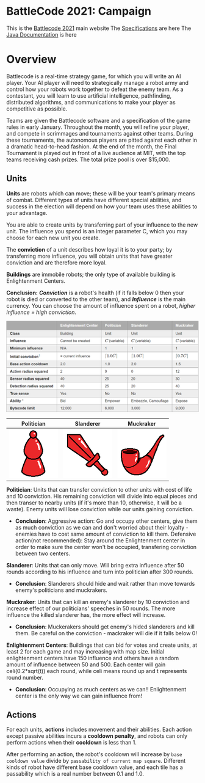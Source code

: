 # BattleCode 2021: Campaign
This is the [Battlecode 2021](https://battlecode.org) main website
The [Specifications](http://2021.battlecode.org/specs/specs.md.html) are here
The [Java Documentation](http://2021.battlecode.org/javadoc/index.html) is here

# Overview
Battlecode is a real-time strategy game, for which you will write an AI player. Your AI player will need to strategically manage a robot army and control how your robots work together to defeat the enemy team. As a contestant, you will learn to use artificial intelligence, pathfinding, distributed algorithms, and communications to make your player as competitive as possible.

Teams are given the Battlecode software and a specification of the game rules in early January. Throughout the month, you will refine your player, and compete in scrimmages and tournaments against other teams. During these tournaments, the autonomous players are pitted against each other in a dramatic head-to-head fashion. At the end of the month, the Final Tournament is played out in front of a live audience at MIT, with the top teams receiving cash prizes. The total prize pool is over $15,000.

## Units

**Units** are robots which can move; these will be your team's primary means of combat. Different types of units have different special abilities, and success in the election will depend on how your team uses these abilities to your advantage.

You are able to create units by transferring part of your influence to the new unit. The influence you spend is an integer parameter C, which you may choose for each new unit you create.

The **conviction** of a unit describes how loyal it is to your party; by transferring more influence, you will obtain units that have greater conviction and are therefore more loyal.

**Buildings** are immobile robots; the only type of available building is Enlightenment Centers.

**Conclusion:** ***Conviction*** is a robot's health (if it falls below 0 then your robot is died or converted to the other team), and ***Influence*** is the main currency. You can choose the amount of influence spent on a robot, *higher influence = high conviction*.

![Chart](img/RobotsData.PNG)

Politician            | Slanderer | Muckraker
:-------------------------:|:-------------------------:|:-------------------------:
![Politician](img/politician.png)  |  ![Slanderer](img/slanderer.png) |  ![Muckraker](img/muckraker.png)

**Politician**: Units that can transfer conviction to other units with cost of life and 10 conviction. His remaining conviction will divide into equal pieces and then transer to nearby units (if it's more than 10, otherwise, it will be a waste). Enemy units will lose conviction while our units gaining conviction.

- **Conclusion**:  Aggressive action: Go and occupy other centers, give them as much conviction as we can and don't worried about their loyalty - enemies have to cost same amount of conviction to kill them. Defensive action(not recommended): Stay around the Enlightenment center in order to make sure the center won't be occupied, transfering conviction between two centers.

**Slanderer**: Units that can only move. Will bring extra influence after 50 rounds according to his influence and turn into politician after 300 rounds.

- **Conclusion**: Slanderers should hide and wait rather than move towards enemy's politicians and muckrakers.

**Muckraker**: Units that can kill an enemy's slanderer by 10 conviction and increase effect of our politicians' speeches in 50 rounds. The more influence the killed slanderer has, the more effect will increase.

- **Conclusion**: Muckerakers should get enemy's hided slanderers and kill them. Be careful on the conviction - mackraker will die if it falls below 0!

**Enlightenment Centers**: Buildings that can bid for votes and create units, at least 2 for each game and may increasing with map size. Initial enlightenment centers have 150 influence and others have a random amount of influence between 50 and 500. Each center will gain celi(0.2\*sqrt(t)) each round, while celi means round up and t represents round number.

- **Conclusion**: Occupying as much centers as we can!! Enlightenment center is the only way we can gain influence from!

## Actions

For each units, **actions** includes movement and their abilities. Each action except passive abilities incurs a **cooldown penalty**, and robots can only perform actions when their **cooldown** is less than 1.

After performing an action, the robot's cooldown will increase by `base cooldown value` divide by `passability of current map square`. Different kinds of robot have different base cooldown value, and each tile has a passability which is a real number between 0.1 and 1.0.
